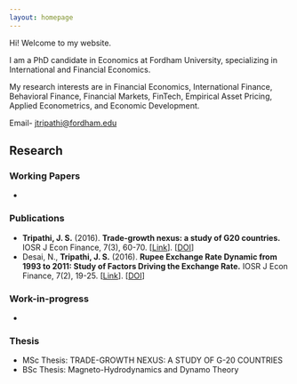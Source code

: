 ```yaml
---
layout: homepage
---
```


Hi! Welcome to my website.

I am a PhD candidate in Economics at Fordham University, specializing in International and Financial Economics.

My research interests are in Financial Economics, International Finance, Behavioral Finance, Financial Markets, FinTech, Empirical Asset Pricing, Applied Econometrics, and Economic Development. 

Email- jtripathi@fordham.edu

<!-- ## Research Interests

- **Computer Vision:** image recognition, image generation, video captioning
- **Machine Learning:** meta-learning, incremental learning, transfer learning

## News

- **[Feb. 2020]** Our paper about incremental learning is accepted to CVPR 2020.
- **[Feb. 2020]** We will host the ACM Multimedia Asia 2020 conference in Singapore!
- **[Sept. 2019]** Our paper about few-shot learning is accepted to NeurIPS 2019.
- **[Mar. 2019]** Our paper about few-shot learning is accepted to CVPR 2019.

## Publications

- **Mnemonics Training: Multi-Class Incremental Learning without Forgetting**
  <br>
  **Yaoyao Liu**, Yuting Su, An-An Liu, Bernt Schiele, Qianru Sun
  <br>
  IEEE Conference on Computer Vision and Pattern Recognition. **CVPR 2020**.
  <br>
  [[PDF](https://arxiv.org/pdf/2002.10211.pdf)] [[Code](https://github.com/yaoyao-liu/mnemonics)] <strong><i style="color:#e74d3c">Oral Presentation</i></strong>

- **Learning to Self-Train for Semi-Supervised Few-Shot Classification**
  <br>
  Xinzhe Li, Qianru Sun, **Yaoyao Liu**, Shibao Zheng, Qin Zhou, Tat-Seng Chua, Bernt Schiele
  <br>
  33rd Conference on Neural Information Processing Systems. **NeurIPS 2019**.
  <br>
  [[PDF](http://papers.nips.cc/paper/9216-learning-to-self-train-for-semi-supervised-few-shot-classification.pdf)] [[Code](https://github.com/xinzheli1217/learning-to-self-train)]

- **Meta-Transfer Learning for Few-Shot Learning**
  <br>
  Qianru Sun\*, **Yaoyao Liu\***, Tat-Seng Chua, Bernt Schiele
  <br>
  IEEE Conference on Computer Vision and Pattern Recognition. **CVPR 2019**.
  <br>
  [[PDF](http://openaccess.thecvf.com/content_CVPR_2019/papers/Sun_Meta-Transfer_Learning_for_Few-Shot_Learning_CVPR_2019_paper.pdf)] [[Code](https://github.com/yaoyao-liu/meta-transfer-learning)] [[Project](https://mtl.yyliu.net/)]

## Services

- Conference Reviewers: NeurIPS 2020, CVPR 2020.
- Journal Reviewers: T-PAMI, IJCV. -->

## Research

### Working Papers
-

### Publications
- **Tripathi, J. S.** (2016). **Trade-growth nexus: a study of G20 countries.** IOSR J Econ Finance, 7(3), 60-70.  [[Link](http://www.iosrjournals.org/iosr-jef/papers/Vol7-Issue3/Version-2/G0703026070.pdf)]. [[DOI](10.9790/5933-0703026070)]
- Desai, N., **Tripathi, J. S.** (2016). **Rupee Exchange Rate Dynamic from 1993 to 2011: Study of Factors Driving the Exchange Rate.** IOSR J Econ Finance, 7(2), 19-25.  [[Link](http://www.iosrjournals.org/iosr-jef/papers/Vol7-Issue2/Version-2/C0702021925.pdf)]. [[DOI](10.9790/5933-0702021925)]

### Work-in-progress
-

### Thesis
- MSc Thesis: TRADE-GROWTH NEXUS: A STUDY OF G-20 COUNTRIES
- BSc Thesis: Magneto-Hydrodynamics and Dynamo Theory


